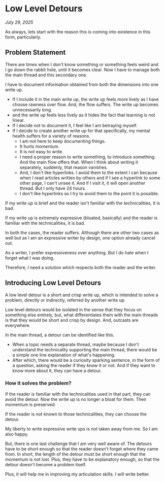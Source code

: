 # Low Level Detours

_July 29, 2025_

As always, lets start with the reason this is coming into existence in this form, particularly.

## Problem Statement

There are times when I don't know something or something feels weird and I go down the rabbit hole, until it becomes clear. Now I have to manage both the main thread and this secondary one.

I have to document information obtained from both the dimensions into one write up.

* If I include it in the main write up, the write up feels more lively as I have choose rawness over flow. And, the flow suffers. The write up becomes unnecessarily long.
* and the write up feels less lively as it hides the fact that learning is not linear.
* If I decide not to document it, I feel like I am betraying myself.
* If I decide to create another write up for that specifically, my mental health suffers for a variety of reasons.
  * I am not here to keep documenting things.
  * It hurts momentum.
  * It is not easy to write.
  * I need a proper reason to write something, to introduce something. And the main flow offers that. When I think about writing it separately, suddenly, that reason vanishes.
  * And, I don't like hyperlinks. I avoid them to the extent I can because when I read articles written by others and if I see a hyperlink to some other page, I can't unsee it. And if I visit it, it will open another thread. But I only have 24 hours.
  * I don't like hyperlinks so I try to avoid them to the point it is possible.

If my write up is brief and the reader isn't familiar with the technicalities, it is bad.

If my write up is extremely expressive (bloated, basically) and the reader is familiar with the technicalities, it is bad.

In both the cases, the reader suffers. Although there are other two cases as well but as I am an expressive writer by design, one option already cancel out.

As a writer, I prefer expressiveness over anything. But I do hate when I forget what I was doing.

Therefore, I need a solution which respects both the reader and the writer.

## Introducing Low Level Detours

A low level detour is a short and crisp write up, which is intended to solve a problem, directly or indirectly, referred by another write up.

Low level detours would be isolated in the sense that they focus on something else entirely, but, what differentiates them with the main threads is that they would be short and crisp by design. And, outcasts are everywhere.

In the main thread, a detour can be identified like this.

* When a topic needs a separate thread, maybe because I don't understand the technicality supporting the main thread, there would be a simple one line explanation of what's happening.
* After which, there would be a curiosity sparking sentence, in the form of a question, asking the reader if they know it or not. And if they want to know more about it, they can have a detour.

### How it solves the problem?

If the reader is familiar with the technicalities used in that part, they can avoid the detour. Now the write up is no longer a bloat for them. Their momentum is preserved.

If the reader is not known to those technicalities, they can choose the detour.

My liberty to write expressive write ups is not taken away from me. So I am also happy.

But, there is one last challenge that I am very well aware of. The detours have to be short enough so that the reader doesn't forget where they came from. In short, the length of the detour must be short enough that the momentum is not lost. Plus, they have to be explanatory enough, so that the detour doesn't become a problem itself.

Plus, it will help me in improving my articulation skills. I will write better.
